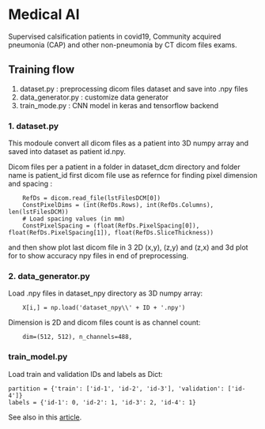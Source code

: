 # Medical AI

Supervised calsification patients in covid19, Community acquired pneumonia (CAP) and other non-pneumonia by CT dicom files exams.


## Training flow

1. dataset.py : preprocessing dicom files dataset and save into .npy files
2. data_generator.py : customize data generator 
3. train_mode.py : CNN model in keras and tensorflow backend

### 1. dataset.py

This modoule convert all dicom files as a patient into 3D numpy array and saved into dataset as 
patient id.npy.

Dicom files per a patient in a folder in dataset_dcm directory and folder name is patient_id
first dicom file use as refernce for finding pixel dimension and spacing :
```
	RefDs = dicom.read_file(lstFilesDCM[0])    
    ConstPixelDims = (int(RefDs.Rows), int(RefDs.Columns), len(lstFilesDCM))
    # Load spacing values (in mm)
    ConstPixelSpacing = (float(RefDs.PixelSpacing[0]), float(RefDs.PixelSpacing[1]), float(RefDs.SliceThickness))
```

and then show plot last dicom file in 3 2D (x,y), (z,y) and (z,x) and 3d plot 
for to show accuracy npy files in end of preprocessing.

### 2. data_generator.py

Load .npy files in dataset_npy directory as 3D numpy array:
```
	X[i,] = np.load('dataset_npy\\' + ID + '.npy')
```

Dimension is 2D and dicom files count is as channel count:
```
	dim=(512, 512), n_channels=488,
```

### train_model.py

Load train and validation IDs and labels as Dict:
```
partition = {'train': ['id-1', 'id-2', 'id-3'], 'validation': ['id-4']}
labels = {'id-1': 0, 'id-2': 1, 'id-3': 2, 'id-4': 1}
```

See also in this [article](https://pubs.rsna.org/doi/10.1148/radiol.2020200905).



